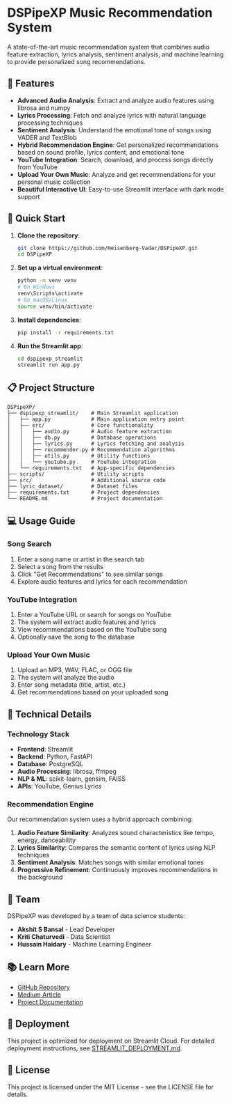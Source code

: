 # DSPipeXP Music Recommendation System

A state-of-the-art music recommendation system that combines audio feature extraction, lyrics analysis, sentiment analysis, and machine learning to provide personalized song recommendations.

## 🎵 Features

- **Advanced Audio Analysis**: Extract and analyze audio features using librosa and numpy
- **Lyrics Processing**: Fetch and analyze lyrics with natural language processing techniques
- **Sentiment Analysis**: Understand the emotional tone of songs using VADER and TextBlob
- **Hybrid Recommendation Engine**: Get personalized recommendations based on sound profile, lyrics content, and emotional tone
- **YouTube Integration**: Search, download, and process songs directly from YouTube
- **Upload Your Own Music**: Analyze and get recommendations for your personal music collection
- **Beautiful Interactive UI**: Easy-to-use Streamlit interface with dark mode support

## 🚀 Quick Start

1. **Clone the repository**:
   ```bash
   git clone https://github.com/Heisenberg-Vader/DSPipeXP.git
   cd DSPipeXP
   ```

2. **Set up a virtual environment**:
   ```bash
   python -m venv venv
   # On Windows
   venv\Scripts\activate
   # On macOS/Linux
   source venv/bin/activate
   ```

3. **Install dependencies**:
   ```bash
   pip install -r requirements.txt
   ```

4. **Run the Streamlit app**:
   ```bash
   cd dspipexp_streamlit
   streamlit run app.py
   ```

## 📋 Project Structure

```
DSPipeXP/
├── dspipexp_streamlit/    # Main Streamlit application
│   ├── app.py             # Main application entry point
│   ├── src/               # Core functionality
│   │   ├── audio.py       # Audio feature extraction
│   │   ├── db.py          # Database operations
│   │   ├── lyrics.py      # Lyrics fetching and analysis
│   │   ├── recommender.py # Recommendation algorithms
│   │   ├── utils.py       # Utility functions
│   │   └── youtube.py     # YouTube integration
│   └── requirements.txt   # App-specific dependencies
├── scripts/               # Utility scripts
├── src/                   # Additional source code
├── lyric_dataset/         # Dataset files
├── requirements.txt       # Project dependencies
└── README.md              # Project documentation
```

## 💻 Usage Guide

### Song Search

1. Enter a song name or artist in the search tab
2. Select a song from the results
3. Click "Get Recommendations" to see similar songs
4. Explore audio features and lyrics for each recommendation

### YouTube Integration

1. Enter a YouTube URL or search for songs on YouTube
2. The system will extract audio features and lyrics
3. View recommendations based on the YouTube song
4. Optionally save the song to the database

### Upload Your Own Music

1. Upload an MP3, WAV, FLAC, or OGG file
2. The system will analyze the audio
3. Enter song metadata (title, artist, etc.)
4. Get recommendations based on your uploaded song

## 🔧 Technical Details

### Technology Stack

- **Frontend**: Streamlit
- **Backend**: Python, FastAPI
- **Database**: PostgreSQL
- **Audio Processing**: librosa, ffmpeg
- **NLP & ML**: scikit-learn, gensim, FAISS
- **APIs**: YouTube, Genius Lyrics

### Recommendation Engine

Our recommendation system uses a hybrid approach combining:

1. **Audio Feature Similarity**: Analyzes sound characteristics like tempo, energy, danceability
2. **Lyrics Similarity**: Compares the semantic content of lyrics using NLP techniques
3. **Sentiment Analysis**: Matches songs with similar emotional tones
4. **Progressive Refinement**: Continuously improves recommendations in the background

## 👥 Team

DSPipeXP was developed by a team of data science students:

- **Akshit S Bansal** - Lead Developer
- **Kriti Chaturvedi** - Data Scientist
- **Hussain Haidary** - Machine Learning Engineer

## 📚 Learn More

- [GitHub Repository](https://github.com/Heisenberg-Vader/DSPipeXP)
- [Medium Article](https://medium.com/@heisenberg-vader/dspipexp)
- [Project Documentation](dspipexp_streamlit/README.md)

## 🚀 Deployment

This project is optimized for deployment on Streamlit Cloud. For detailed deployment instructions, see [STREAMLIT_DEPLOYMENT.md](STREAMLIT_DEPLOYMENT.md).

## 📝 License

This project is licensed under the MIT License - see the LICENSE file for details.
